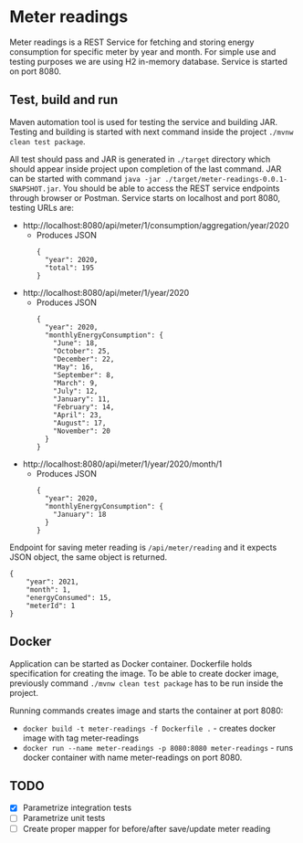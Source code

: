 # Meter readings

Meter readings is a REST Service for fetching and storing energy consumption for specific meter by
year and month. For simple use and testing purposes we are using H2
in-memory database. Service is started on port 8080.

## Test, build and run

Maven automation tool is used for testing the service and building JAR.
Testing and building is started with next command inside the project
`./mvnw clean test package`. 

All test should pass and JAR is generated in
`./target` directory which should appear inside project upon completion of
the last command. JAR can be started with command 
`java -jar ./target/meter-readings-0.0.1-SNAPSHOT.jar`. You should be able
to access the REST service endpoints through browser or Postman. Service
starts on localhost and port 8080, testing URLs are:
- http://localhost:8080/api/meter/1/consumption/aggregation/year/2020
  * Produces JSON
    ```
    {
      "year": 2020,
      "total": 195
    }
    ```
- http://localhost:8080/api/meter/1/year/2020 
  * Produces JSON
    ```
    {
      "year": 2020,
      "monthlyEnergyConsumption": {
        "June": 18,
        "October": 25,
        "December": 22,
        "May": 16,
        "September": 8,
        "March": 9,
        "July": 12,
        "January": 11,
        "February": 14,
        "April": 23,
        "August": 17,
        "November": 20
      }
    }
    ```
- http://localhost:8080/api/meter/1/year/2020/month/1
  * Produces JSON
    ```
    {
      "year": 2020,
      "monthlyEnergyConsumption": {
        "January": 18
      }
    }
    ```

Endpoint for saving meter reading is `/api/meter/reading` and it expects
JSON object, the same object is returned.
```
{
    "year": 2021,
    "month": 1,
    "energyConsumed": 15,
    "meterId": 1
}
```

## Docker

Application can be started as Docker container. Dockerfile holds specification for creating the
image. To be able to create docker image, previously command `./mvnw clean test package` has to be run
inside the project.

Running commands creates image and starts the container at port 8080: 
- `docker build -t meter-readings -f Dockerfile .` - creates docker image with tag meter-readings
- `docker run --name meter-readings -p 8080:8080 meter-readings` - runs docker container with name 
meter-readings on port 8080.

## TODO

- [x] Parametrize integration tests
- [ ] Parametrize unit tests
- [ ] Create proper mapper for before/after save/update meter reading
